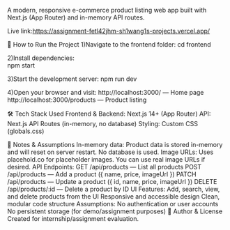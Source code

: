 A modern, responsive e-commerce product listing web app built with Next.js (App Router) and in-memory API routes.

Live link:https://assignment-fetl42jhm-sh1wang1s-projects.vercel.app/

🚀 How to Run the Project
1)Navigate to the frontend folder:
  cd frontend
  
2)Install dependencies:  
   npm start
   
3)Start the development server:
   npm run dev
   
4)Open your browser and visit:
   http://localhost:3000/ — Home page
   http://localhost:3000/products — Product listing  

🛠 Tech Stack Used
Frontend & Backend: Next.js 14+ (App Router)
API: Next.js API Routes (in-memory, no database)
Styling: Custom CSS (globals.css)

📝 Notes & Assumptions
In-memory data: Product data is stored in-memory and will reset on server restart. No database is used.
Image URLs: Uses placehold.co for placeholder images. You can use real image URLs if desired.
API Endpoints:
GET /api/products — List all products
POST /api/products — Add a product ({ name, price, imageUrl })
PATCH /api/products — Update a product ({ id, name, price, imageUrl })
DELETE /api/products/:id — Delete a product by ID
UI Features:
Add, search, view, and delete products from the UI
Responsive and accessible design
Clean, modular code structure
Assumptions:
No authentication or user accounts
No persistent storage (for demo/assignment purposes)
📄 Author & License
Created for internship/assignment evaluation.
